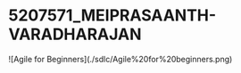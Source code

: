 # 5207571\_MEIPRASAANTH-VARADHARAJAN



!\[Agile for Beginners](./sdlc/Agile%20for%20beginners.png)

